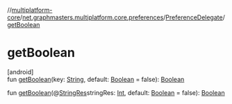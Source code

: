 //[multiplatform-core](../../../index.md)/[net.graphmasters.multiplatform.core.preferences](../index.md)/[PreferenceDelegate](index.md)/[getBoolean](get-boolean.md)

# getBoolean

[android]\
fun [getBoolean](get-boolean.md)(key: [String](https://kotlinlang.org/api/latest/jvm/stdlib/kotlin/-string/index.html), default: [Boolean](https://kotlinlang.org/api/latest/jvm/stdlib/kotlin/-boolean/index.html) = false): [Boolean](https://kotlinlang.org/api/latest/jvm/stdlib/kotlin/-boolean/index.html)

fun [getBoolean](get-boolean.md)(@[StringRes](https://developer.android.com/reference/kotlin/androidx/annotation/StringRes.html)stringRes: [Int](https://kotlinlang.org/api/latest/jvm/stdlib/kotlin/-int/index.html), default: [Boolean](https://kotlinlang.org/api/latest/jvm/stdlib/kotlin/-boolean/index.html) = false): [Boolean](https://kotlinlang.org/api/latest/jvm/stdlib/kotlin/-boolean/index.html)
